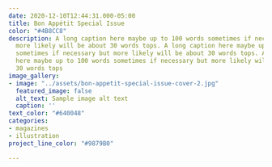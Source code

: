 ```yaml
---
date: 2020-12-10T12:44:31.000-05:00
title: Bon Appétit Special Issue
color: "#4B8CC8"
description: A long caption here maybe up to 100 words sometimes if necessary but
  more likely will be about 30 words tops. A long caption here maybe up to 100 words
  sometimes if necessary but more likely will be about 30 words tops. A long caption
  here maybe up to 100 words sometimes if necessary but more likely will be about
  30 words tops
image_gallery:
- image: "../assets/bon-appetit-special-issue-cover-2.jpg"
  featured_image: false
  alt_text: Sample image alt text
  caption: ''
text_color: "#640048"
categories:
- magazines
- illustration
project_line_color: "#9879B0"

---
```

